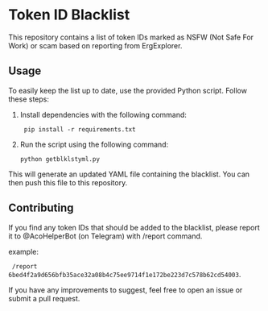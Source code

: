 # Token ID Blacklist

This repository contains a list of token IDs marked as NSFW (Not Safe For Work) or scam based on reporting from ErgExplorer.

## Usage

To easily keep the list up to date, use the provided Python script. Follow these steps:

1. Install dependencies with the following command:
   
   ``` pip install -r requirements.txt```

2. Run the script using the following command:
   
   ```python getblklstyml.py ```

This will generate an updated YAML file containing the blacklist. You can then push this file to this repository.

## Contributing

If you find any token IDs that should be added to the blacklist, please report it to @AcoHelperBot (on Telegram) with /report command.

example:

`` /report 6bed4f2a9d656bfb35ace32a08b4c75ee9714f1e172be223d7c578b62cd54003``. 

If you have any improvements to suggest, feel free to open an issue or submit a pull request.
